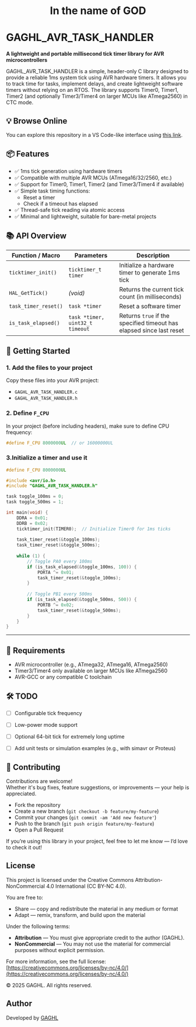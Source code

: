 <h1 align="center">In the name of GOD</h1>

# GAGHL_AVR_TASK_HANDLER

**A lightweight and portable millisecond tick timer library for AVR microcontrollers**

GAGHL_AVR_TASK_HANDLER is a simple, header-only C library designed to provide a reliable 1ms system tick using AVR hardware timers. It allows you to track time for tasks, implement delays, and create lightweight software timers without relying on an RTOS. The library supports Timer0, Timer1, Timer2 (and optionally Timer3/Timer4 on larger MCUs like ATmega2560) in CTC mode.

## 💡 Browse Online
You can explore this repository in a VS Code-like interface using [this link](https://github1s.com/GAGHL/GAGHL_AVR_TASK_HANDLER).

## 📦 Features

- ✅ 1ms tick generation using hardware timers
- ✅ Compatible with multiple AVR MCUs (ATmega16/32/2560, etc.)
- ✅ Support for Timer0, Timer1, Timer2 (and Timer3/Timer4 if available)
- ✅ Simple task timing functions:
  - Reset a timer
  - Check if a timeout has elapsed
- ✅ Thread-safe tick reading via atomic access
- ✅ Minimal and lightweight, suitable for bare-metal projects


## 📚 API Overview

| Function / Macro     | Parameters                      | Description                                                          |
| -------------------- | ------------------------------- | -------------------------------------------------------------------- |
| `ticktimer_init()`   | `ticktimer_t timer`             | Initialize a hardware timer to generate 1ms tick                     |
| `HAL_GetTick()`      | *(void)*                        | Returns the current tick count (in milliseconds)                     |
| `task_timer_reset()` | `task *timer`                   | Reset a software timer                                               |
| `is_task_elapsed()`  | `task *timer, uint32_t timeout` | Returns `true` if the specified timeout has elapsed since last reset |

## 🚀 Getting Started

### 1. Add the files to your project

Copy these files into your AVR project:

- `GAGHL_AVR_TASK_HANDLER.c`
- `GAGHL_AVR_TASK_HANDLER.h`

### 2. Define `F_CPU`

In your project (before including headers), make sure to define CPU frequency:

```c
#define F_CPU 8000000UL  // or 16000000UL
```
### 3.Initialize a timer and use it
```c
#define F_CPU 8000000UL

#include <avr/io.h>
#include "GAGHL_AVR_TASK_HANDLER.h"

task toggle_100ms = 0;
task toggle_500ms = 1;

int main(void) {
    DDRA = 0x01;
    DDRB = 0x02;
    ticktimer_init(TIMER0);  // Initialize Timer0 for 1ms ticks
    
    task_timer_reset(&toggle_100ms);
    task_timer_reset(&toggle_500ms);
    
    while (1) {
        // Toggle PA0 every 100ms
        if (is_task_elapsed(&toggle_100ms, 100)) {
            PORTA ^= 0x01;
            task_timer_reset(&toggle_100ms);
        }
        
        // Toggle PB1 every 500ms
        if (is_task_elapsed(&toggle_500ms, 500)) {
            PORTB ^= 0x02;
            task_timer_reset(&toggle_500ms);
        }
    }
}

```
---

## 🔧 Requirements

- AVR microcontroller (e.g., ATmega32, ATmega16, ATmega2560)
- Timer3/Timer4 only available on larger MCUs like ATmega2560
- AVR-GCC or any compatible C toolchain

## 🛠️ TODO

- [ ] Configurable tick frequency
- [ ] Low-power mode support
- [ ] Optional 64-bit tick for extremely long uptime
- [ ] Add unit tests or simulation examples (e.g., with simavr or Proteus)



## 🤝 Contributing

Contributions are welcome!  
Whether it's bug fixes, feature suggestions, or improvements — your help is appreciated.

- Fork the repository
- Create a new branch (`git checkout -b feature/my-feature`)
- Commit your changes (`git commit -am 'Add new feature'`)
- Push to the branch (`git push origin feature/my-feature`)
- Open a Pull Request

If you’re using this library in your project, feel free to let me know — I’d love to check it out!

## License

This project is licensed under the Creative Commons Attribution-NonCommercial 4.0 International (CC BY-NC 4.0).

You are free to:
- Share — copy and redistribute the material in any medium or format
- Adapt — remix, transform, and build upon the material

Under the following terms:
- **Attribution** — You must give appropriate credit to the author (GAGHL).
- **NonCommercial** — You may not use the material for commercial purposes without explicit permission.

For more information, see the full license: [https://creativecommons.org/licenses/by-nc/4.0/](https://creativecommons.org/licenses/by-nc/4.0/)

© 2025 GAGHL. All rights reserved.

## Author

Developed by [GAGHL](https://github.com/GAGHL)
